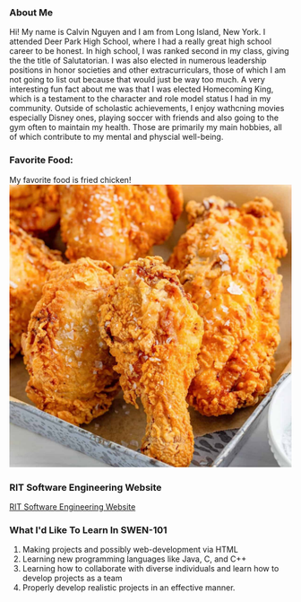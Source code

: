 <h3>About Me</h3>
Hi! My name is Calvin Nguyen and I am from Long Island, New York. I attended Deer Park High School, where I had a really great high school career to be honest. 
In high school, I was ranked second in my class, giving the the title of Salutatorian. I was also elected in numerous leadership positions in honor societies and 
other extracurriculars, those of which I am not going to list out because that would just be way too much. A very interesting fun fact about me was that I was 
elected Homecoming King, which is a testament to the character and role model status I had in my community. Outside of scholastic achievements, I enjoy wathcning movies especially Disney ones, 
playing soccer with friends and also going to the gym often to maintain my health. Those are primarily my main hobbies, all of which contribute to my mental and physcial well-being. 

<h3>Favorite Food:</h3>
My favorite food is fried chicken!
<img src="thumbnail-Southern-Fried-Chicken-scaled.jpg">

<h3>RIT Software Engineering Website</h3>
<a href="https://www.rit.edu/computing/department-software-engineering"
>RIT Software Engineering Website</a>

<h3>What I'd Like To Learn In SWEN-101</h3>

<ol>
  <li>Making projects and possibly web-development via HTML
  <li>Learning new programming languages like Java, C, and C++
  <li>Learning how to collaborate with diverse individuals and learn how to develop projects as a team
  <li>Properly develop realistic projects in an effective manner.
</ol>



